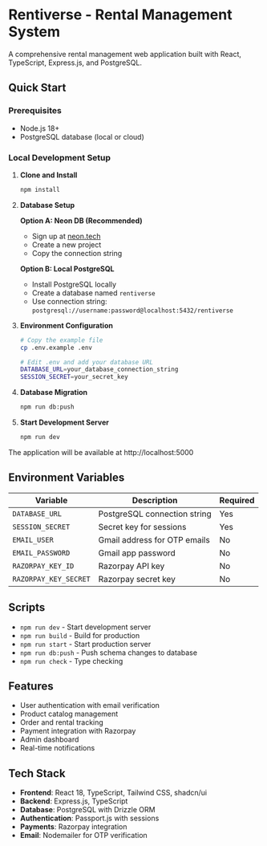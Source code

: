 # Rentiverse - Rental Management System

A comprehensive rental management web application built with React, TypeScript, Express.js, and PostgreSQL.

## Quick Start

### Prerequisites
- Node.js 18+ 
- PostgreSQL database (local or cloud)

### Local Development Setup

1. **Clone and Install**
   ```bash
   npm install
   ```

2. **Database Setup**
   
   **Option A: Neon DB (Recommended)**
   - Sign up at [neon.tech](https://neon.tech)
   - Create a new project
   - Copy the connection string
   
   **Option B: Local PostgreSQL**
   - Install PostgreSQL locally
   - Create a database named `rentiverse`
   - Use connection string: `postgresql://username:password@localhost:5432/rentiverse`

3. **Environment Configuration**
   ```bash
   # Copy the example file
   cp .env.example .env
   
   # Edit .env and add your database URL
   DATABASE_URL=your_database_connection_string
   SESSION_SECRET=your_secret_key
   ```

4. **Database Migration**
   ```bash
   npm run db:push
   ```

5. **Start Development Server**
   ```bash
   npm run dev
   ```

The application will be available at http://localhost:5000

## Environment Variables

| Variable | Description | Required |
|----------|-------------|----------|
| `DATABASE_URL` | PostgreSQL connection string | Yes |
| `SESSION_SECRET` | Secret key for sessions | Yes |
| `EMAIL_USER` | Gmail address for OTP emails | No |
| `EMAIL_PASSWORD` | Gmail app password | No |
| `RAZORPAY_KEY_ID` | Razorpay API key | No |
| `RAZORPAY_KEY_SECRET` | Razorpay secret key | No |

## Scripts

- `npm run dev` - Start development server
- `npm run build` - Build for production
- `npm run start` - Start production server
- `npm run db:push` - Push schema changes to database
- `npm run check` - Type checking

## Features

- User authentication with email verification
- Product catalog management
- Order and rental tracking
- Payment integration with Razorpay
- Admin dashboard
- Real-time notifications

## Tech Stack

- **Frontend**: React 18, TypeScript, Tailwind CSS, shadcn/ui
- **Backend**: Express.js, TypeScript
- **Database**: PostgreSQL with Drizzle ORM
- **Authentication**: Passport.js with sessions
- **Payments**: Razorpay integration
- **Email**: Nodemailer for OTP verification